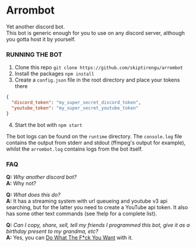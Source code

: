 # Arrombot

Yet another discord bot.  
This bot is generic enough for you to use on any discord server, although you gotta host it by yourself.

### RUNNING THE BOT

1. Clone this repo `git clone https://github.com/skiptirengu/arrombot`
2. Install the packages `npm install`
3. Create a `config.json` file in the root directory and place your tokens there
```json
{
  "discord_token": "my_super_secret_discord_token",
  "youtube_token": "my_super_secret_youtube_token"
}
```
4. Start the bot with `npm start`

The bot logs can be found on the `runtime` directory. The `console.log` file contains the output from stderr and stdout (ffmpeg's output for example), whilst the `arrombot.log` contains logs from the bot itself.

### FAQ

**Q:** _Why another discord bot?_  
**A:** Why not?

**Q:** _What does this do?_  
**A:** It has a streaming system with url queueing and youtube v3 api searching, but for the latter you need to create a YouTube api token. It also has some other text commands (see !help for a complete list).

**Q:** _Can I copy, share, sell, tell my friends I programmed this bot, give it as a birthday present to my grandma, etc?_  
**A:** Yes, you can [Do What The F*ck You Want](LICENSE) with it.
